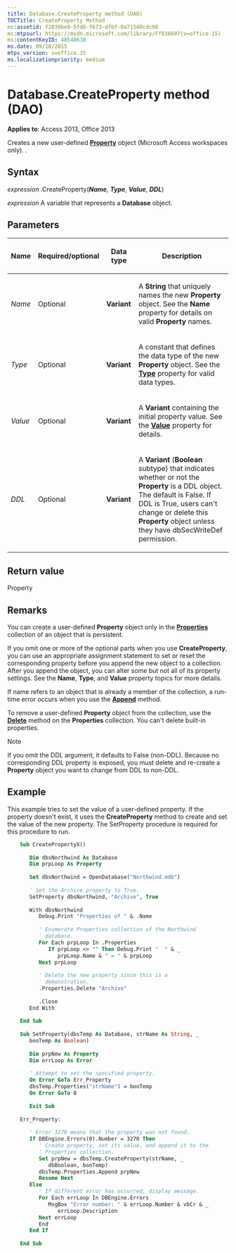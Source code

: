 ```yaml
---
title: Database.CreateProperty method (DAO)
TOCTitle: CreateProperty Method
ms:assetid: f2039be9-5fd8-f673-dfbf-0a71540cdc98
ms:mtpsurl: https://msdn.microsoft.com/library/Ff836607(v=office.15)
ms:contentKeyID: 48548638
ms.date: 09/18/2015
mtps_version: v=office.15
ms.localizationpriority: medium
---
```


# Database.CreateProperty method (DAO)

**Applies to**: Access 2013, Office 2013

Creates a new user-defined **[Property](property-object-dao.md)** object (Microsoft Access workspaces only). .

## Syntax

*expression* .CreateProperty(***Name***, ***Type***, ***Value***, ***DDL***)

*expression* A variable that represents a **Database** object.

## Parameters

<table>
<colgroup>
<col />
<col />
<col />
<col />
</colgroup>
<thead>
<tr class="header">
<th><p>Name</p></th>
<th><p>Required/optional</p></th>
<th><p>Data type</p></th>
<th><p>Description</p></th>
</tr>
</thead>
<tbody>
<tr class="odd">
<td><p><em>Name</em></p></td>
<td><p>Optional</p></td>
<td><p><strong>Variant</strong></p></td>
<td><p>A <strong>String</strong> that uniquely names the new <strong>Property</strong> object. See the <strong>Name</strong> property for details on valid <strong>Property</strong> names.</p></td>
</tr>
<tr class="even">
<td><p><em>Type</em></p></td>
<td><p>Optional</p></td>
<td><p><strong>Variant</strong></p></td>
<td><p>A constant that defines the data type of the new <strong>Property</strong> object. See the <strong><a href="field-type-property-dao.md">Type</a></strong> property for valid data types.</p></td>
</tr>
<tr class="odd">
<td><p><em>Value</em></p></td>
<td><p>Optional</p></td>
<td><p><strong>Variant</strong></p></td>
<td><p>A <strong>Variant</strong> containing the initial property value. See the <strong><a href="field-value-property-dao.md">Value</a></strong> property for details.</p></td>
</tr>
<tr class="even">
<td><p><em>DDL</em></p></td>
<td><p>Optional</p></td>
<td><p><strong>Variant</strong></p></td>
<td><p>A <strong>Variant</strong> (<strong>Boolean</strong> subtype) that indicates whether or not the <strong>Property</strong> is a DDL object. The default is False. If DDL is True, users can't change or delete this <strong>Property</strong> object unless they have dbSecWriteDef permission.</p></td>
</tr>
</tbody>
</table>


## Return value

Property

## Remarks

You can create a user-defined **Property** object only in the **[Properties](properties-collection-dao.md)** collection of an object that is persistent.

If you omit one or more of the optional parts when you use **CreateProperty**, you can use an appropriate assignment statement to set or reset the corresponding property before you append the new object to a collection. After you append the object, you can alter some but not all of its property settings. See the **Name**, **Type**, and **Value** property topics for more details.

If name refers to an object that is already a member of the collection, a run-time error occurs when you use the **[Append](fields-append-method-dao.md)** method.

To remove a user-defined **Property** object from the collection, use the **[Delete](fields-delete-method-dao.md)** method on the **Properties** collection. You can't delete built-in properties.

> [!NOTE]
> If you omit the DDL argument, it defaults to False (non-DDL). Because no corresponding DDL property is exposed, you must delete and re-create a **Property** object you want to change from DDL to non-DDL.


## Example

This example tries to set the value of a user-defined property. If the property doesn't exist, it uses the **CreateProperty** method to create and set the value of the new property. The SetProperty procedure is required for this procedure to run.

```vb
    Sub CreatePropertyX() 
     
       Dim dbsNorthwind As Database 
       Dim prpLoop As Property 
     
       Set dbsNorthwind = OpenDatabase("Northwind.mdb") 
     
       ' Set the Archive property to True. 
       SetProperty dbsNorthwind, "Archive", True 
        
       With dbsNorthwind 
          Debug.Print "Properties of " & .Name 
           
          ' Enumerate Properties collection of the Northwind  
          ' database. 
          For Each prpLoop In .Properties 
             If prpLoop <> "" Then Debug.Print "  " & _ 
                prpLoop.Name & " = " & prpLoop 
          Next prpLoop 
     
          ' Delete the new property since this is a  
          ' demonstration. 
          .Properties.Delete "Archive" 
     
          .Close 
       End With 
     
    End Sub 
     
    Sub SetProperty(dbsTemp As Database, strName As String, _ 
       booTemp As Boolean) 
     
       Dim prpNew As Property 
       Dim errLoop As Error 
     
       ' Attempt to set the specified property. 
       On Error GoTo Err_Property 
       dbsTemp.Properties("strName") = booTemp 
       On Error GoTo 0 
     
       Exit Sub 
     
    Err_Property: 
     
       ' Error 3270 means that the property was not found. 
       If DBEngine.Errors(0).Number = 3270 Then 
          ' Create property, set its value, and append it to the  
          ' Properties collection. 
          Set prpNew = dbsTemp.CreateProperty(strName, _ 
             dbBoolean, booTemp) 
          dbsTemp.Properties.Append prpNew 
          Resume Next 
       Else 
          ' If different error has occurred, display message. 
          For Each errLoop In DBEngine.Errors 
             MsgBox "Error number: " & errLoop.Number & vbCr & _ 
                errLoop.Description 
          Next errLoop 
          End 
       End If 
     
    End Sub
```
